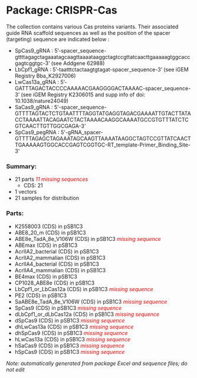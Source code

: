 # Package: CRISPR-Cas

The collection contains various Cas proteins variants. 
Their associated guide RNA scaffold sequences as well as the position of the spacer (targeting) sequence are indicated below : 
- SpCas9_gRNA : 5’-spacer_sequence-gttttagagctagaaatagcaagttaaaataaggctagtccgttatcaacttgaaaaagtggcaccgagtcggtgc-3’ (see Addgene 62988) 
- LbCpf1_gRNA : 5’-taatttctactaagtgtagat-spacer_sequence-3’ (see iGEM Registry Bba_K2927006)
- LwCas13a_gRNA : 5’-GATTTAGACTACCCCAAAAACGAAGGGGACTAAAAC-spacer_sequence-3’ (see iGEM Registry K2306015 and supp info of doi: 10.1038/nature24049)
- SaCas9_gRNA : 5'-spacer_sequence-GTTTTAGTACTCTGTAATTTTAGGTATGAGGTAGACGAAAATTGTACTTATACCTAAAATTACAGAATCTACTAAAACAAGGCAAAATGCCGTGTTTATCTCGTCAACTTGTTGGCGAGA-3'
- SpCas9_pegRNA : 5'-gRNA_spacer- GTTTTAGAGCTAGAAATAGCAAGTTAAAATAAGGCTAGTCCGTTATCAACTTGAAAAAGTGGCACCGAGTCGGTGC-RT_template-Primer_Binding_Site-3'

### Summary:

- 21 parts _<span style="color:red">11 missing sequences</span>_
    - CDS: 21
- 1 vectors
- 21 samples for distribution

### Parts:

- K2558003 (CDS) in pSB1C3
- ABE8_20_m (CDS) in pSB1C3
- ABE8e_TadA_8e_V106W (CDS) in pSB1C3 _<span style="color:red">missing sequence</span>_
- ABEmax (CDS) in pSB1C3
- AcrIIA2_bacterial (CDS) in pSB1C3
- AcrIIA2_mammalian (CDS) in pSB1C3
- AcrIIA4_bacterial (CDS) in pSB1C3
- AcrIIA4_mammalian (CDS) in pSB1C3
- BE4max (CDS) in pSB1C3
- CP1028_ABE8e (CDS) in pSB1C3
- LbCpf1_or_LbCas12a (CDS) in pSB1C3 _<span style="color:red">missing sequence</span>_
- PE2 (CDS) in pSB1C3
- SaABE8e_TadA_8e_V106W (CDS) in pSB1C3 _<span style="color:red">missing sequence</span>_
- SpCas9 (CDS) in pSB1C3 _<span style="color:red">missing sequence</span>_
- dLbCpf1_or_dLbCas12a (CDS) in pSB1C3 _<span style="color:red">missing sequence</span>_
- dSpCas9 (CDS) in pSB1C3 _<span style="color:red">missing sequence</span>_
- dhLwCas13a (CDS) in pSB1C3 _<span style="color:red">missing sequence</span>_
- dhSpCas9 (CDS) in pSB1C3 _<span style="color:red">missing sequence</span>_
- hLwCas13a (CDS) in pSB1C3 _<span style="color:red">missing sequence</span>_
- hSaCas9 (CDS) in pSB1C3 _<span style="color:red">missing sequence</span>_
- hSpCas9 (CDS) in pSB1C3 _<span style="color:red">missing sequence</span>_

_Note: automatically generated from package Excel and sequence files; do not edit_
